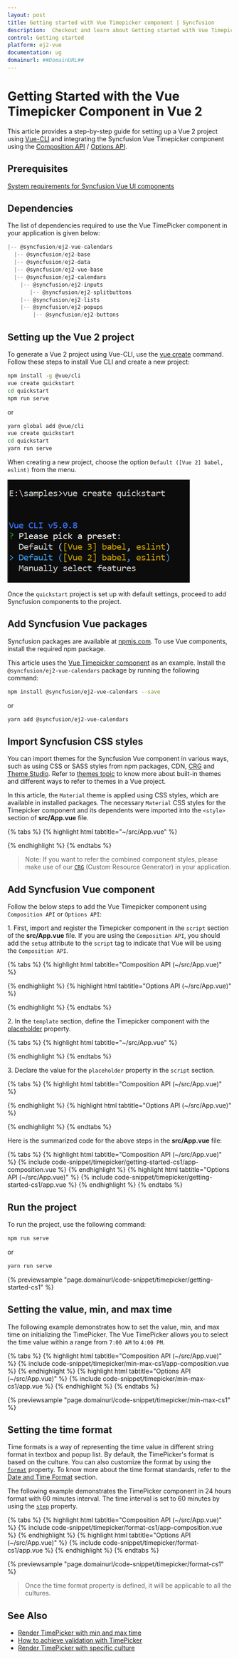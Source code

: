 ```yaml
---
layout: post
title: Getting started with Vue Timepicker component | Syncfusion
description:  Checkout and learn about Getting started with Vue Timepicker component of Syncfusion Essential JS 2 and more details.
control: Getting started 
platform: ej2-vue
documentation: ug
domainurl: ##DomainURL##
---
```


# Getting Started with the Vue Timepicker Component in Vue 2

This article provides a step-by-step guide for setting up a Vue 2 project using [Vue-CLI](https://cli.vuejs.org/) and integrating the Syncfusion Vue Timepicker component using the [Composition API](https://vuejs.org/guide/introduction.html#composition-api) / [Options API](https://vuejs.org/guide/introduction.html#options-api).

## Prerequisites

[System requirements for Syncfusion Vue UI components](https://ej2.syncfusion.com/vue/documentation/system-requirements)

## Dependencies

The list of dependencies required to use the Vue TimePicker component in your application is given below:

```javascript
|-- @syncfusion/ej2-vue-calendars
  |-- @syncfusion/ej2-base
  |-- @syncfusion/ej2-data
  |-- @syncfusion/ej2-vue-base
  |-- @syncfusion/ej2-calendars
    |-- @syncfusion/ej2-inputs
       |-- @syncfusion/ej2-splitbuttons
    |-- @syncfusion/ej2-lists
    |-- @syncfusion/ej2-popups
        |-- @syncfusion/ej2-buttons
```

## Setting up the Vue 2 project

To generate a Vue 2 project using Vue-CLI, use the [vue create](https://cli.vuejs.org/#getting-started) command. Follow these steps to install Vue CLI and create a new project:

```bash
npm install -g @vue/cli
vue create quickstart
cd quickstart
npm run serve
```

or

```bash
yarn global add @vue/cli
vue create quickstart
cd quickstart
yarn run serve
```

When creating a new project, choose the option `Default ([Vue 2] babel, eslint)` from the menu.

![Vue 2 project](../appearance/images/vue2-terminal.png)

Once the `quickstart` project is set up with default settings, proceed to add Syncfusion components to the project.

## Add Syncfusion Vue packages

Syncfusion packages are available at [npmjs.com](https://www.npmjs.com/search?q=ej2-vue). To use Vue components, install the required npm package.

This article uses the [Vue Timepicker component](https://www.syncfusion.com/vue-components/vue-timepicker) as an example. Install the `@syncfusion/ej2-vue-calendars` package by running the following command:

```bash
npm install @syncfusion/ej2-vue-calendars --save
```
or

```bash
yarn add @syncfusion/ej2-vue-calendars
```

## Import Syncfusion CSS styles

You can import themes for the Syncfusion Vue component in various ways, such as using CSS or SASS styles from npm packages, CDN, [CRG](https://crg.syncfusion.com/) and [Theme Studio](https://ej2.syncfusion.com/vue/documentation/appearance/theme-studio). Refer to [themes topic](https://ej2.syncfusion.com/vue/documentation/appearance/theme) to know more about built-in themes and different ways to refer to themes in a Vue project.

In this article, the `Material` theme is applied using CSS styles, which are available in installed packages. The necessary `Material` CSS styles for the Timepicker component and its dependents were imported into the `<style>` section of **src/App.vue** file.

{% tabs %}
{% highlight html tabtitle="~/src/App.vue" %}

<style>
@import '../node_modules/@syncfusion/ej2-base/styles/material.css';
@import '../node_modules/@syncfusion/ej2-inputs/styles/material.css';
@import '../node_modules/@syncfusion/ej2-popups/styles/material.css';
@import '../node_modules/@syncfusion/ej2-lists/styles/material.css';
@import "../node_modules/@syncfusion/ej2-vue-calendars/styles/material.css";
</style>

{% endhighlight %}
{% endtabs %}

>Note: If you want to refer the combined component styles, please make use of our [`CRG`](https://crg.syncfusion.com/) (Custom Resource Generator) in your application.

## Add Syncfusion Vue component

Follow the below steps to add the Vue Timepicker component using `Composition API` or `Options API`:

1\. First, import and register the Timepicker component in the `script` section of the **src/App.vue** file. If you are using the `Composition API`, you should add the `setup` attribute to the `script` tag to indicate that Vue will be using the `Composition API`.

{% tabs %}
{% highlight html tabtitle="Composition API (~/src/App.vue)" %}

<script setup>
import { TimePickerComponent as EjsTimepicker } from '@syncfusion/ej2-vue-calendars';
</script>

{% endhighlight %}
{% highlight html tabtitle="Options API (~/src/App.vue)" %}

<script>
import { TimePickerComponent } from '@syncfusion/ej2-vue-calendars';

export default {
  components: {
    'ejs-timepicker': TimePickerComponent
  }
}
</script>

{% endhighlight %}
{% endtabs %}

2\. In the `template` section, define the Timepicker component with the [placeholder](https://ej2.syncfusion.com/vue/documentation/api/timepicker/#placeholder) property.

{% tabs %}
{% highlight html tabtitle="~/src/App.vue" %}

<template>
    <div id="app">
      <div class='wrapper'>
        <ejs-timepicker :placeholder="waterMark"></ejs-timepicker>
      </div>
    </div>
</template>

{% endhighlight %}
{% endtabs %}

3\. Declare the value for the `placeholder` property in the `script` section.

{% tabs %}
{% highlight html tabtitle="Composition API (~/src/App.vue)" %}

<script setup>
import { TimePickerComponent as EjsTimepicker } from '@syncfusion/ej2-vue-calendars';
</script>

{% endhighlight %}
{% highlight html tabtitle="Options API (~/src/App.vue)" %}

<script>
data () {
    return {
      waterMark : 'Select a time'
    }
  }
</script>

{% endhighlight %}
{% endtabs %}

Here is the summarized code for the above steps in the **src/App.vue** file:

{% tabs %}
{% highlight html tabtitle="Composition API (~/src/App.vue)" %}
{% include code-snippet/timepicker/getting-started-cs1/app-composition.vue %}
{% endhighlight %}
{% highlight html tabtitle="Options API (~/src/App.vue)" %}
{% include code-snippet/timepicker/getting-started-cs1/app.vue %}
{% endhighlight %}
{% endtabs %}

## Run the project

To run the project, use the following command:

```bash
npm run serve
```

or

```bash
yarn run serve
```
        
{% previewsample "page.domainurl/code-snippet/timepicker/getting-started-cs1" %}

## Setting the value, min, and max time

The following example demonstrates how to set the value, min, and max time on initializing the TimePicker. The Vue TimePicker allows you to select the time value within a range from `7:00 AM` to `4:00 PM`.

{% tabs %}
{% highlight html tabtitle="Composition API (~/src/App.vue)" %}
{% include code-snippet/timepicker/min-max-cs1/app-composition.vue %}
{% endhighlight %}
{% highlight html tabtitle="Options API (~/src/App.vue)" %}
{% include code-snippet/timepicker/min-max-cs1/app.vue %}
{% endhighlight %}
{% endtabs %}
        
{% previewsample "page.domainurl/code-snippet/timepicker/min-max-cs1" %}

## Setting the time format

Time formats is a way of representing the time value in different string format in textbox and popup list. By default, the TimePicker's format is based on the culture. You can also customize the format by using the [`format`](https://ej2.syncfusion.com/vue/documentation/api/timepicker/#format) property. To know more about the time format standards, refer to the [Date and Time Format](../common/internationalization#custom-formats) section.

The following example demonstrates the TimePicker component in 24 hours format with 60 minutes interval. The time interval is set to 60 minutes by using the [`step`](https://ej2.syncfusion.com/vue/documentation/api/timepicker/#step-number) property.

{% tabs %}
{% highlight html tabtitle="Composition API (~/src/App.vue)" %}
{% include code-snippet/timepicker/format-cs1/app-composition.vue %}
{% endhighlight %}
{% highlight html tabtitle="Options API (~/src/App.vue)" %}
{% include code-snippet/timepicker/format-cs1/app.vue %}
{% endhighlight %}
{% endtabs %}
        
{% previewsample "page.domainurl/code-snippet/timepicker/format-cs1" %}

> Once the time format property is defined, it will be applicable to all the cultures.

## See Also

* [Render TimePicker with min and max time](./time-range)
* [How to achieve validation with TimePicker](./how-to/client-side-validation-using-form-validator)
* [Render TimePicker with specific culture](./globalization)
